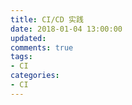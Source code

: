 ```yaml
---
title: CI/CD 实践
date: 2018-01-04 13:00:00
updated:
comments: true
tags:
- CI
categories:
- CI
---
```

